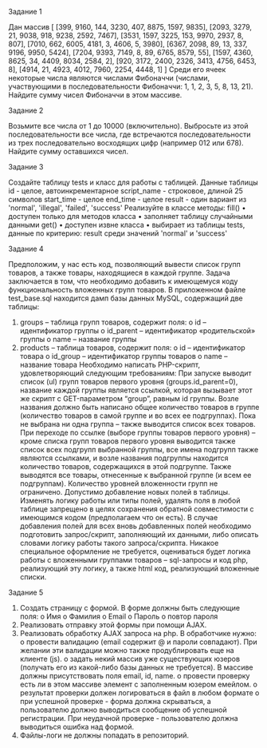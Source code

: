 Задание 1


Дан массив 
[
  [399, 9160, 144, 3230, 407, 8875, 1597, 9835], 
  [2093, 3279, 21, 9038, 918, 9238, 2592, 7467],
  [3531, 1597, 3225, 153, 9970, 2937, 8, 807],
  [7010, 662, 6005, 4181, 3, 4606, 5, 3980],
  [6367, 2098, 89, 13, 337, 9196, 9950, 5424],
  [7204, 9393, 7149, 8, 89, 6765, 8579, 55],
  [1597, 4360, 8625, 34, 4409, 8034, 2584, 2],
  [920, 3172, 2400, 2326, 3413, 4756, 6453, 8], 
  [4914, 21, 4923, 4012, 7960, 2254, 4448, 1]
]
Среди его ячеек некоторые числа являются числами Фибоначчи (числами, участвующими в последовательности Фибоначчи: 1, 1, 2, 3, 5, 8, 13, 21). Найдите сумму чисел Фибоначчи в этом массиве.

Задание 2


Возьмите все числа от 1 до 10000 (включительно). Выбросьте из этой последовательности все числа, где встречаются последовательности из трех последовательно восходящих цифр (например 012 или 678). Найдите сумму оставшихся чисел.

Задание 3


Создайте таблицу tests и класс для работы с таблицей.
Данные таблицы
id - целое, автоинкрементарное
script_name - 	строковое, длиной 25 символов
start_time - целое
end_time - целое
result - один вариант из 'normal', 'illegal', 'failed', 'success'
Реализуйте в классе методы:
fill()
•	доступен только для методов класса
•	заполняет таблицу случайными данными
get()
•	доступен извне класса
•	выбирает из таблицы tests, данные по критерию: result среди значений 'normal' и 'success'

Задание 4


Предположим, у нас есть код, позволяющий вывести список групп товаров, а также товары, находящиеся в каждой группе. Задача заключается в том, что необходимо добавить к имеющемуся коду функциональность вложенных групп товаров.
В приложенном файле test_base.sql находится дамп базы данных MySQL, содержащий две таблицы:
1.	groups – таблица групп товаров, содержит поля:
o	id – идентификатор группы
o	id_parent – идентификатор «родительской» группы
o	name – название группы
2.	products – таблица товаров, содержит поля:
o	id – идентификатор товара
o	id_group – идентификатор группы товаров
o	name – название товара
Необходимо написать PHP-скрипт, удовлетворяющий следующим требованиям:
При запуске выводит список (ul) групп товаров первого уровня (groups.id_parent=0), название каждой группы является ссылкой, которая вызывает этот же скрипт с GET-параметром “group”, равным id группы. Возле названия должно быть написано общее количество товаров в группе (количество товаров в самой группе и во всех ее подгруппах). Пока не выбрана ни одна группа – также выводится список всех товаров.
При переходе по ссылке (выборе группы товаров первого уровня) – кроме списка групп товаров первого уровня выводится также список всех подгрупп выбранной группы, все имена подгрупп также являются ссылками, и возле названия подгруппы находится количество товаров, содержащихся в этой подгруппе. Также выводятся все товары, отнесенные к выбранной группе (и всем ее подгруппам).
Количество уровней вложенности групп не ограничено.
Допустимо добавление новых полей в таблицы. Изменять логику работы или типы полей, удалять поля в любой таблице запрещено в целях сохранения обратной совместимости с имеющимся кодом (предполагаем что он есть). В случае добавления полей для всех вновь добавленных полей необходимо подготовить запрос/скрипт, заполняющий их данными, либо описать словами логику работы такого запроса/скрипта.
Никакое специальное оформление не требуется, оцениваться будет логика работы с вложенными группами товаров – sql-запросы и код php, реализующий эту логику, а также html код, реализующий вложенные списки.   

   

Задание 5


1.	Создать страницу с формой. В форме должны быть следующие поля:
o	Имя
o	Фамилия
o	Email
o	Пароль
o	повтор пароля
2.	Реализовать отправку этой формы при помощи AJAX.
3.	Реализовать обработку AJAX запроса на php. В обработчике нужно:
o	провести валидацию (email содержит @ и пароли совпадают). При желании эти валидации можно также продублировать еще на клиенте (js).
o	задать некий массив уже существующих юзеров (получать его из какой-либо базы данных не требуется). В массиве должны присутствовать поля email, id, name.
o	провести проверку есть ли в этом массиве элемент с заполненным юзером емейлом.
o	результат проверки должен логироваться в файл в любом формате
o	при успешной проверке - форма должна скрываться, а пользователю должно выводиться сообщение об успешной регистрации. При неудачной проверке - пользователю должна выводиться ошибка над формой.
4.	Файлы-логи не должны попадать в репозиторий.


